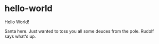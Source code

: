 # hello-world

Hello World! 

Santa here. Just wanted to toss you all some deuces from the pole. Rudolf says what's up. 
